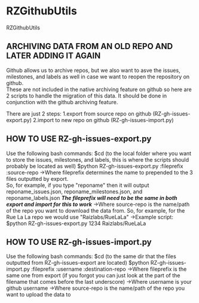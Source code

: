 RZGithubUtils
=============

RZGithubUtils

ARCHIVING DATA FROM AN OLD REPO AND LATER ADDING IT AGAIN
---------------------------------------------------------
Github allows us to archive repos, but we also want to asve the issues, milestones, and labels as well in case we want to reopen the repository on github.  
These are not included in the native archiving feature on github so here are 2 scripts to handle the migration of this data.  It should be done in conjunction with the github archiving feature.

There are just 2 steps:
1.export from source repo on github (RZ-gh-issues-export.py)
2.import to new repo on github (RZ-gh-issues-import.py)

HOW TO USE RZ-gh-issues-export.py
---------------------------------

Use the following bash commands:
$cd (to the local folder where you want to store the issues, milestones, and labels, this is where the scripts should probably be located as well)
$python RZ-gh-issues-export.py :fileprefix :source-repo
->Where fileprefix determines the name to prepended to the 3 files outputted by export.  
So, for example, if you type "reponame" then it will output reponame_issues.json, reponame_milestones.json, and reponame_labels.json
***The fileprefix will need to be the same in both export and import for this to work***
->Where source-repo is the name/path of the repo you want to download the data from.
So, for example, for the Rue La La repo we would use "Raizlabs/RueLaLa"
->Example script: $python RZ-gh-issues-export.py 1234 Raizlabs/RueLaLa

HOW TO USE RZ-gh-issues-import.py
---------------------------------

Use the following bash commands:
$cd (to the same dir that the files outputted from RZ-gh-issues-export are located)
$python RZ-gh-issues-import.py :fileprefix :username :destination-repo
->Where fileprefix is the same one from export (if you forgot you can just look at the part of the filename that comes before the last underscore)
->Where username is your github username
->Where source-repo is the name/path of the repo you want to upload the data to
